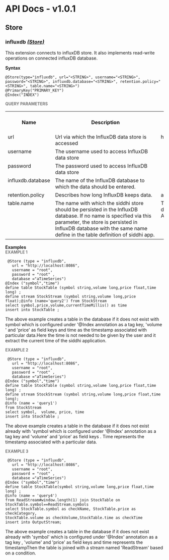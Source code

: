# API Docs - v1.0.1

## Store

### influxdb *<a target="_blank" href="https://wso2.github.io/siddhi/documentation/siddhi-4.0/#store">(Store)</a>*

<p style="word-wrap: break-word">This extension connects to  influxDB store. It also implements read-write operations on connected influxDB database.</p>

<span id="syntax" class="md-typeset" style="display: block; font-weight: bold;">Syntax</span>
```
@Store(type="influxdb", url="<STRING>", username="<STRING>", password="<STRING>", influxdb.database="<STRING>", retention.policy="<STRING>", table.name="<STRING>")
@PrimaryKey("PRIMARY_KEY")
@Index("INDEX")
```

<span id="query-parameters" class="md-typeset" style="display: block; color: rgba(0, 0, 0, 0.54); font-size: 12.8px; font-weight: bold;">QUERY PARAMETERS</span>
<table>
    <tr>
        <th>Name</th>
        <th style="min-width: 20em">Description</th>
        <th>Default Value</th>
        <th>Possible Data Types</th>
        <th>Optional</th>
        <th>Dynamic</th>
    </tr>
    <tr>
        <td style="vertical-align: top">url</td>
        <td style="vertical-align: top; word-wrap: break-word"> Url via which the InfluxDB data store is accessed</td>
        <td style="vertical-align: top">http://localhost:8086 </td>
        <td style="vertical-align: top">STRING</td>
        <td style="vertical-align: top">No</td>
        <td style="vertical-align: top">No</td>
    </tr>
    <tr>
        <td style="vertical-align: top">username</td>
        <td style="vertical-align: top; word-wrap: break-word"> The username used to access InfluxDB data store </td>
        <td style="vertical-align: top"></td>
        <td style="vertical-align: top">STRING</td>
        <td style="vertical-align: top">No</td>
        <td style="vertical-align: top">No</td>
    </tr>
    <tr>
        <td style="vertical-align: top">password</td>
        <td style="vertical-align: top; word-wrap: break-word"> The password used to access InfluxDB data store </td>
        <td style="vertical-align: top"></td>
        <td style="vertical-align: top">STRING</td>
        <td style="vertical-align: top">No</td>
        <td style="vertical-align: top">No</td>
    </tr>
    <tr>
        <td style="vertical-align: top">influxdb.database</td>
        <td style="vertical-align: top; word-wrap: break-word"> The name of the InfluxDB database to which the data should be entered. </td>
        <td style="vertical-align: top"></td>
        <td style="vertical-align: top">STRING</td>
        <td style="vertical-align: top">No</td>
        <td style="vertical-align: top">No</td>
    </tr>
    <tr>
        <td style="vertical-align: top">retention.policy</td>
        <td style="vertical-align: top; word-wrap: break-word"> Describes how long InfluxDB keeps data. </td>
        <td style="vertical-align: top">autogen</td>
        <td style="vertical-align: top">STRING</td>
        <td style="vertical-align: top">Yes</td>
        <td style="vertical-align: top">No</td>
    </tr>
    <tr>
        <td style="vertical-align: top">table.name</td>
        <td style="vertical-align: top; word-wrap: break-word">The name with which the siddhi store  should be persisted in the InfluxDB database. If no name is specified via this parameter, the store is persisted in InfluxDB database with the same name define in the table definition of siddhi app.</td>
        <td style="vertical-align: top">The table name defined in the Siddhi App query.</td>
        <td style="vertical-align: top">STRING</td>
        <td style="vertical-align: top">Yes</td>
        <td style="vertical-align: top">No</td>
    </tr>
</table>

<span id="examples" class="md-typeset" style="display: block; font-weight: bold;">Examples</span>
<span id="example-1" class="md-typeset" style="display: block; color: rgba(0, 0, 0, 0.54); font-size: 12.8px; font-weight: bold;">EXAMPLE 1</span>
```
 @Store (type = "influxdb",
   url = "http://localhost:8086",
   username = "root",
   password = "root" ,
   database ="aTimeSeries")
@Index ("symbol","time")
define table StockTable (symbol string,volume long,price float,time long) ;
define stream StockStream (symbol string,volume long,price float);@info (name='query2') from StockStream
select symbol,price,volume,currentTimeMillis() as time
insert into StockTable ;
```
<p style="word-wrap: break-word"> The above example creates a table in the  database if it does not exist with symbol which is configured under '@Index annotation as a tag key, 'volume ' and 'price' as field keys and time as the timestamp associated with particular data.Here the time is not needed to be given by the user and it extract the current time of the siddhi application.</p>

<span id="example-2" class="md-typeset" style="display: block; color: rgba(0, 0, 0, 0.54); font-size: 12.8px; font-weight: bold;">EXAMPLE 2</span>
```
 @Store (type = "influxdb",
   url = "http://localhost:8086",
   username = "root",
   password = "root" ,
   database ="aTimeSeries")
@Index ("symbol","time")
define table StockTable (symbol string,volume long,price float,time long) ;
define stream StockStream (symbol string,volume long,price float,time long);
@info (name = 'query1')  
from StockStream 
select symbol,  volume, price, time
insert into StockTable ;
```
<p style="word-wrap: break-word"> The above example creates a table in the  database if it does not exist already with 'symbol which is configured under '@Index' annotation  as a tag key and 'volume' and 'price' as field keys . Time represents the timestamp  associated with a particular data.</p>

<span id="example-3" class="md-typeset" style="display: block; color: rgba(0, 0, 0, 0.54); font-size: 12.8px; font-weight: bold;">EXAMPLE 3</span>
```
 @Store (type = "influxdb",
   url = "http://localhost:8086",
   username = "root",
   password = "root" ,
   database ="aTimeSeries")
@Index ("symbol","time")
define table StockTable(symbol string,volume long,price float,time long) ;
@info (name = 'query4')
from ReadStream#window.length(1) join StockTable on StockTable.symbol==ReadStream.symbols 
select StockTable.symbol as checkName, StockTable.price as checkCategory,
StockTable.volume as checkVolume,StockTable.time as checkTime
insert into OutputStream; 
```
<p style="word-wrap: break-word"> The above example creates a table in the database if it does not exist already with 'symbol' which is configured under '@Index' annotation  as a tag key , 'volume' and 'price' as field keys and time represents the timestampThen the table is joined with a stream named 'ReadStream' based on a condition.</p>

